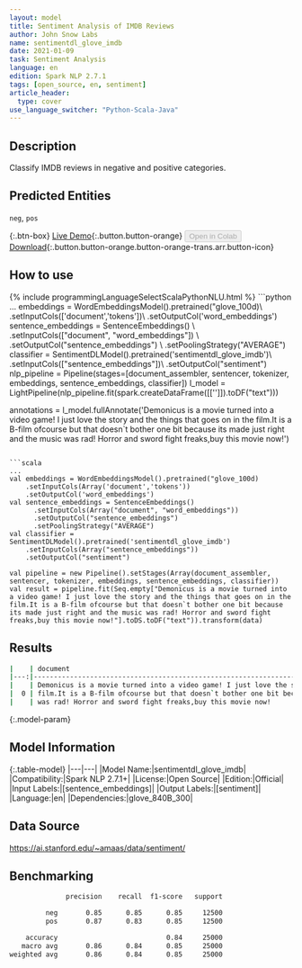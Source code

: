 ```yaml
---
layout: model
title: Sentiment Analysis of IMDB Reviews
author: John Snow Labs
name: sentimentdl_glove_imdb
date: 2021-01-09
task: Sentiment Analysis
language: en
edition: Spark NLP 2.7.1
tags: [open_source, en, sentiment]
article_header:
  type: cover
use_language_switcher: "Python-Scala-Java"
---
```


## Description

Classify IMDB reviews in negative and positive categories.

## Predicted Entities

`neg`, `pos`

{:.btn-box}
[Live Demo](https://demo.johnsnowlabs.com/public/SENTIMENT_EN/){:.button.button-orange}
<button class="button button-orange" disabled>Open in Colab</button>
[Download](https://s3.amazonaws.com/auxdata.johnsnowlabs.com/public/models/sentimentdl_glove_imdb_en_2.7.1_2.4_1610208660282.zip){:.button.button-orange.button-orange-trans.arr.button-icon}

## How to use



<div class="tabs-box" markdown="1">
{% include programmingLanguageSelectScalaPythonNLU.html %}
```python
...
embeddings = WordEmbeddingsModel().pretrained("glove_100d)\
    .setInputCols(['document','tokens'])\
    .setOutputCol('word_embeddings')
sentence_embeddings = SentenceEmbeddings() \
      .setInputCols(["document", "word_embeddings"]) \
      .setOutputCol("sentence_embeddings") \
      .setPoolingStrategy("AVERAGE")
classifier = SentimentDLModel().pretrained('sentimentdl_glove_imdb')\
    .setInputCols(["sentence_embeddings"])\
    .setOutputCol("sentiment")
nlp_pipeline = Pipeline(stages=[document_assembler, sentencer, tokenizer, embeddings, sentence_embeddings, classifier])
l_model = LightPipeline(nlp_pipeline.fit(spark.createDataFrame([['']]).toDF("text")))

annotations = l_model.fullAnnotate('Demonicus is a movie turned into a video game! I just love the story and the things that goes on in the film.It is a B-film ofcourse but that doesn`t bother one bit because its made just right and the music was rad! Horror and sword fight freaks,buy this movie now!')
```

```scala
...
val embeddings = WordEmbeddingsModel().pretrained("glove_100d)
    .setInputCols(Array('document','tokens'))
    .setOutputCol('word_embeddings')
val sentence_embeddings = SentenceEmbeddings()
      .setInputCols(Array("document", "word_embeddings"))
      .setOutputCol("sentence_embeddings")
      .setPoolingStrategy("AVERAGE")
val classifier = SentimentDLModel().pretrained('sentimentdl_glove_imdb')
    .setInputCols(Array("sentence_embeddings"))
    .setOutputCol("sentiment")

val pipeline = new Pipeline().setStages(Array(document_assembler, sentencer, tokenizer, embeddings, sentence_embeddings, classifier))
val result = pipeline.fit(Seq.empty["Demonicus is a movie turned into a video game! I just love the story and the things that goes on in the film.It is a B-film ofcourse but that doesn`t bother one bit because its made just right and the music was rad! Horror and sword fight freaks,buy this movie now!"].toDS.toDF("text")).transform(data)
```

</div>

## Results

```bash
|    | document                                                                                                 | sentiment     |
|---:|---------------------------------------------------------------------------------------------------------:|--------------:|
|    | Demonicus is a movie turned into a video game! I just love the story and the things that goes on in the  |               |
|  0 | film.It is a B-film ofcourse but that doesn`t bother one bit because its made just right and the music   | positive      |
|    | was rad! Horror and sword fight freaks,buy this movie now!                                               |               |

```

{:.model-param}
## Model Information

{:.table-model}
|---|---|
|Model Name:|sentimentdl_glove_imdb|
|Compatibility:|Spark NLP 2.7.1+|
|License:|Open Source|
|Edition:|Official|
|Input Labels:|[sentence_embeddings]|
|Output Labels:|[sentiment]|
|Language:|en|
|Dependencies:|glove_840B_300|

## Data Source

https://ai.stanford.edu/~amaas/data/sentiment/

## Benchmarking

```bash
              precision    recall  f1-score   support

         neg       0.85      0.85      0.85     12500
         pos       0.87      0.83      0.85     12500

    accuracy                           0.84     25000
   macro avg       0.86      0.84      0.85     25000
weighted avg       0.86      0.84      0.85     25000

```